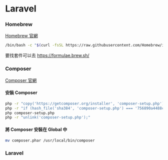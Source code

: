 # Laravel

### Homebrew

[Homebrew 官網](https://brew.sh/index_zh-tw)

```bash
/bin/bash -c "$(curl -fsSL https://raw.githubusercontent.com/Homebrew/install/HEAD/install.sh)"
```

要找套件可以去 https://formulae.brew.sh/


### Composer

[Composer 官網](https://getcomposer.org/download/)

#### 安裝 Composer

```bash
php -r "copy('https://getcomposer.org/installer', 'composer-setup.php');"
php -r "if (hash_file('sha384', 'composer-setup.php') === '756890a4488ce9024fc62c56153228907f1545c228516cbf63f885e036d37e9a59d27d63f46af1d4d07ee0f76181c7d3') { echo 'Installer verified'; } else { echo 'Installer corrupt'; unlink('composer-setup.php'); } echo PHP_EOL;"
php composer-setup.php
php -r "unlink('composer-setup.php');"
```

#### 將 Composer 安裝在 Global 中

```bash
mv composer.phar /usr/local/bin/composer
```

### Laravel
